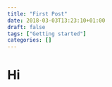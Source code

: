 ```yaml
---
title: "First Post"
date: 2018-03-03T13:23:10+01:00
draft: false
tags: ["Getting started"]
categories: []
---
```

# Hi

